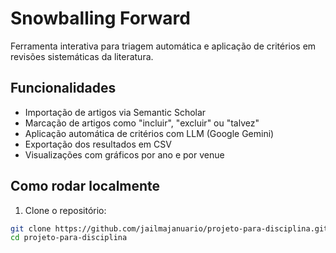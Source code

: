 # Snowballing Forward

Ferramenta interativa para triagem automática e aplicação de critérios em revisões sistemáticas da literatura.

## Funcionalidades

- Importação de artigos via Semantic Scholar
- Marcação de artigos como "incluir", "excluir" ou "talvez"
- Aplicação automática de critérios com LLM (Google Gemini)
- Exportação dos resultados em CSV
- Visualizações com gráficos por ano e por venue

## Como rodar localmente

1. Clone o repositório:

```bash
git clone https://github.com/jailmajanuario/projeto-para-disciplina.git
cd projeto-para-disciplina
